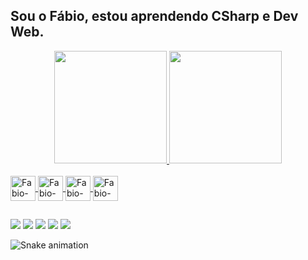 ## Sou o Fábio, estou aprendendo CSharp e Dev Web.

<div align="center">
  <a href="https://github.com/fabiohprado">
  <img height="180em" src="https://github-readme-stats.vercel.app/api?username=fabiohprado&show_icons=true&theme=github_dark&include_all_commits=true&count_private=true"/>
  <img height="180em" src="https://github-readme-stats.vercel.app/api/top-langs/?username=fabiohprado&layout=compact&langs_count=7&theme=github_dark"/>
</div>
<div style="display: inline_block"><br>
  <img align="center" alt="Fabio-Csharp" height="40" width="40" src="https://cdn.jsdelivr.net/npm/programming-languages-logos@0.0.3/src/csharp/csharp_512x512.png">
  <img align="center" alt="Fabio-Python" height="40" width="40" src="https://cdn.jsdelivr.net/npm/programming-languages-logos@0.0.3/src/python/python_512x512.png">
  <img align="center" alt="Fabio-Java" height="40" width="40" src="https://cdn.jsdelivr.net/npm/programming-languages-logos@0.0.3/src/java/java_512x512.png">
  <img align="center" alt="Fabio-Ruby" height="40" width="40" src="https://cdn.jsdelivr.net/npm/programming-languages-logos@0.0.3/src/ruby/ruby_512x512.png">
</div>
  
  ##
 
<div> 
  <a href="https://www.youtube.com/channel/UCajUzNUuoGFALUfgK9g3n5g" target="_blank"><img src="https://img.shields.io/badge/YouTube-FF0000?style=for-the-badge&logo=youtube&logoColor=white" target="_blank"></a>
  <a href="https://www.instagram.com/fabiohprado/" target="_blank"><img src="https://img.shields.io/badge/-Instagram-%23E4405F?style=for-the-badge&logo=instagram&logoColor=white" target="_blank"></a>
 	<a href="https://www.twitch.tv/fabiohmprado" target="_blank"><img src="https://img.shields.io/badge/Twitch-9146FF?style=for-the-badge&logo=twitch&logoColor=white" target="_blank"></a>
  <a href = "fabiohmprado@gmail.com"><img src="https://img.shields.io/badge/-Gmail-%23333?style=for-the-badge&logo=gmail&logoColor=white" target="_blank"></a>
  <a href="https://www.linkedin.com/in/fabiohprado/" target="_blank"><img src="https://img.shields.io/badge/-LinkedIn-%230077B5?style=for-the-badge&logo=linkedin&logoColor=white" target="_blank"></a> 
 
  ![Snake animation](https://github.com/fabiohprado/fabiohprado/blob/output/github-contribution-grid-snake.svg)
 
</div>

